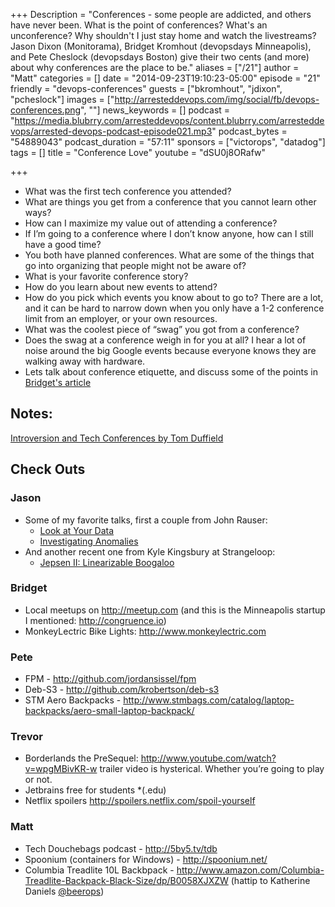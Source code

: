 +++
Description = "Conferences - some people are addicted, and others have never been. What is the point of conferences? What's an unconference? Why shouldn't I just stay home and watch the livestreams? Jason Dixon (Monitorama), Bridget Kromhout (devopsdays Minneapolis), and Pete Cheslock (devopsdays Boston) give their two cents (and more) about why conferences are the place to be."
aliases = ["/21"]
author = "Matt"
categories = []
date = "2014-09-23T19:10:23-05:00"
episode = "21"
friendly = "devops-conferences"
guests = ["bkromhout", "jdixon", "pcheslock"]
images = ["http://arresteddevops.com/img/social/fb/devops-conferences.png", ""]
news_keywords = []
podcast = "https://media.blubrry.com/arresteddevops/content.blubrry.com/arresteddevops/arrested-devops-podcast-episode021.mp3"
podcast_bytes = "54889043"
podcast_duration = "57:11"
sponsors = ["victorops", "datadog"]
tags = []
title = "Conference Love"
youtube = "dSU0j8ORafw"

+++

<ul>
	<li>What was the first tech conference you attended?</li>
	<li>What are things you get from a conference that you cannot learn other ways?</li>
	<li>How can I maximize my value out of attending a conference?</li>
	<li>If I’m going to a conference where I don’t know anyone, how can I still have a good time?</li>
	<li>You both have planned conferences. What are some of the things that go into organizing that people might not be aware of?</li>
	<li>What is your favorite conference story?</li>
	<li>How do you learn about new events to attend?</li>
	<li>How do you pick which events you know about to go to? There are a lot, and it can be hard to narrow down when you only have a 1-2 conference limit from an employer, or your own resources.</li>
	<li>What was the coolest piece of “swag” you got from a conference?</li>
	<li>Does the swag at a conference weigh in for you at all? I hear a lot of noise around the big Google events because everyone knows they are walking away with hardware.</li>
	<li>Lets talk about conference etiquette, and discuss some of the points in <a href="http://bridgetkromhout.com/blog/2014/09/22/four-interactions-that-could-have-gone-better/" target="_blank">Bridget's article</a></li>
</ul>
<h2>Notes:</h2>
<a href="http://speakerdeck.com/tduffield/introversion-and-tech-conferences" target="_blank">Introversion and Tech Conferences by Tom Duffield</a>

<h2>Check Outs</h2>
<h3>Jason</h3>
<ul>
	<li>Some of my favorite talks, first a couple from John Rauser:
<ul>
	<li><a href="http://www.youtube.com/watch?v=coNDCIMH8bk">Look at Your Data</a></li>
	<li><a href="http://www.youtube.com/watch?v=-3dw09N5_Aw">Investigating Anomalies</a></li>
</ul>
</li>
	<li>And another recent one from Kyle Kingsbury at Strangeloop:
<ul>
	<li><a href="http://www.youtube.com/watch?v=QdkS6ZjeR7Q">Jepsen II: Linearizable Boogaloo</a></li>
</ul>
</li>
</ul>
<h3>Bridget</h3>
<ul>
	<li>Local meetups on <a href="http://meetup.com">http://meetup.com</a> (and this is the Minneapolis startup I mentioned: <a href="http://congruence.io">http://congruence.io</a>)</li>
	<li>MonkeyLectric Bike Lights: <a href="http://www.monkeylectric.com">http://www.monkeylectric.com</a></li>
</ul>
<h3>Pete</h3>
<ul>
	<li>FPM - <a href="http://github.com/jordansissel/fpm">http://github.com/jordansissel/fpm</a></li>
	<li>Deb-S3 - <a href="http://github.com/krobertson/deb-s3">http://github.com/krobertson/deb-s3</a></li>
	<li>STM Aero Backpacks - <a href="http://www.stmbags.com/catalog/laptop-backpacks/aero-small-laptop-backpack/">http://www.stmbags.com/catalog/laptop-backpacks/aero-small-laptop-backpack/</a></li>
</ul>
<h3>Trevor</h3>
<ul>
	<li>Borderlands the PreSequel: <a href="http://www.youtube.com/watch?v=wpgMBivKR-w">http://www.youtube.com/watch?v=wpgMBivKR-w</a> trailer video is hysterical. Whether you’re going to play or not.</li>
	<li>Jetbrains free for students *(.edu)</li>
	<li>Netflix spoilers <a href="http://spoilers.netflix.com/spoil-yourself" target="_blank">http://spoilers.netflix.com/spoil-yourself</a></li>
</ul>
<h3>Matt</h3>
<ul>
	<li>Tech Douchebags podcast - <a href="http://5by5.tv/tdb">http://5by5.tv/tdb</a></li>
	<li>Spoonium (containers for Windows) - <a href="http://spoonium.net/">http://spoonium.net/</a></li>
	<li>Columbia Treadlite 10L Backbpack - <a href="http://www.amazon.com/Columbia-Treadlite-Backpack-Black-Size/dp/B0058XJXZW">http://www.amazon.com/Columbia-Treadlite-Backpack-Black-Size/dp/B0058XJXZW</a> (hattip to Katherine Daniels <a href="http://twitter.com/beerops" target="_blank">@beerops</a>)</li>
</ul>
